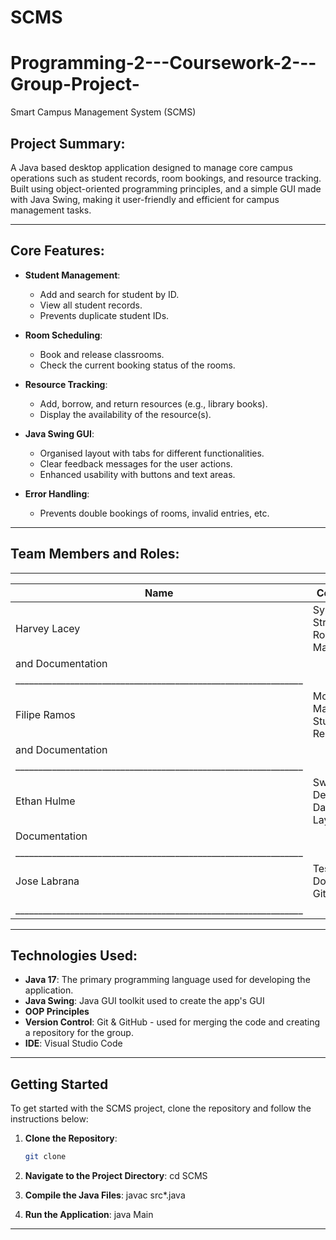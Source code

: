 # SCMS
# Programming-2---Coursework-2---Group-Project-
Smart Campus Management System (SCMS)

## Project Summary:

A Java based desktop application designed to manage core campus operations such as student records, room bookings, and resource tracking. Built using object-oriented programming principles, and a simple GUI made with Java Swing, making it user-friendly and efficient for campus management tasks.

---

## Core Features:

- **Student Management**:
    - Add and search for student by ID.
    - View all student records.
    - Prevents duplicate student IDs.

- **Room Scheduling**: 
    - Book and release classrooms.
    - Check the current booking status of the rooms.

- **Resource Tracking**: 
    - Add, borrow, and return resources (e.g., library books).
    - Display the availability of the resource(s).

- **Java Swing GUI**: 
    - Organised layout with tabs for different functionalities.
    - Clear feedback messages for the user actions.
    - Enhanced usability with buttons and text areas.

- **Error Handling**: 
    - Prevents double bookings of rooms, invalid entries, etc.

---

## Team Members and Roles: 

_________________________________________________________________
| Name           | Contributions                                |
|----------------|----------------------------------------------|
| Harvey Lacey   | System Structure, Room Logic, Main Setup,    |
|                                         and Documentation     |
|_______________________________________________________________|
| Filipe Ramos   | Models and Managers for Student & Resources, |
|                                      and Documentation        |
|_______________________________________________________________|
| Ethan Hulme    | Swing GUI Design, Dashboard Layout, and      |
|                                            Documentation      |
|_______________________________________________________________|
| Jose Labrana   | Testing, Documentation, Git Setup            |
|_______________________________________________________________|

---

## Technologies Used:

- **Java 17**: The primary programming language used for developing the application.
- **Java Swing**: Java GUI toolkit used to create the app's GUI
- **OOP Principles**
- **Version Control**: Git & GitHub - used for merging the code and creating a repository for the group.
- **IDE**: Visual Studio Code

---

## Getting Started
To get started with the SCMS project, clone the repository and follow the instructions below:

1. **Clone the Repository**:
   ```bash
   git clone 

2. **Navigate to the Project Directory**:
cd SCMS

3. **Compile the Java Files**:
javac src*.java

4. **Run the Application**:
java Main

---
